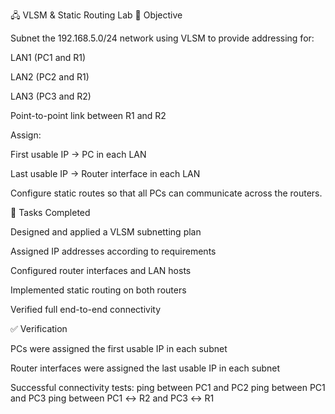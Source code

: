🖧 VLSM & Static Routing Lab
🎯 Objective

Subnet the 192.168.5.0/24 network using VLSM to provide addressing for:

LAN1 (PC1 and R1)

LAN2 (PC2 and R1)

LAN3 (PC3 and R2)

Point-to-point link between R1 and R2

Assign:

First usable IP → PC in each LAN

Last usable IP → Router interface in each LAN

Configure static routes so that all PCs can communicate across the routers.

📝 Tasks Completed

Designed and applied a VLSM subnetting plan

Assigned IP addresses according to requirements

Configured router interfaces and LAN hosts

Implemented static routing on both routers

Verified full end-to-end connectivity

✅ Verification

PCs were assigned the first usable IP in each subnet

Router interfaces were assigned the last usable IP in each subnet

Successful connectivity tests:
  ping between PC1 and PC2
  ping between PC1 and PC3
  ping between PC1 ↔ R2 and PC3 ↔ R1
